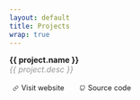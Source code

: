 ```yaml
---
layout: default
title: Projects
wrap: true
---
```


<div class="projects">
  <div class="project" v-for="project in projects" :key="project.name">
    <div class="project-name">{{ project.name }}</div>
    <div class="project-desc" v-if="project.desc">{{ project.desc }}</div>
    <div class="project-links">
      <a :href="project.url">
        <svg xmlns="http://www.w3.org/2000/svg" width=".8em" height=".8em" viewBox="0 0 24 24" fill="none" stroke="currentColor" stroke-width="2" stroke-linecap="round" stroke-linejoin="round" class="feather feather-link"><path d="M10 13a5 5 0 0 0 7.54.54l3-3a5 5 0 0 0-7.07-7.07l-1.72 1.71"></path><path d="M14 11a5 5 0 0 0-7.54-.54l-3 3a5 5 0 0 0 7.07 7.07l1.71-1.71"></path></svg> Visit website</a>
      <a :href="`https://github.com/${project.repo}`">
        <svg xmlns="http://www.w3.org/2000/svg" width=".8em" height=".8em" viewBox="0 0 24 24" fill="none" stroke="currentColor" stroke-width="2" stroke-linecap="round" stroke-linejoin="round" class="feather feather-github"><path d="M9 19c-5 1.5-5-2.5-7-3m14 6v-3.87a3.37 3.37 0 0 0-.94-2.61c3.14-.35 6.44-1.54 6.44-7A5.44 5.44 0 0 0 20 4.77 5.07 5.07 0 0 0 19.91 1S18.73.65 16 2.48a13.38 13.38 0 0 0-7 0C6.27.65 5.09 1 5.09 1A5.07 5.07 0 0 0 5 4.77a5.44 5.44 0 0 0-1.5 3.78c0 5.42 3.3 6.61 6.44 7A3.37 3.37 0 0 0 9 18.13V22"></path></svg> Source code</a>
    </div>
  </div>
</div>

<script>
import projects from './projects.yml'

export default {
  data() {
    return {
      projects
    }
  }
}
</script>

<style scoped>
.projects {

}

.project {
  padding-bottom: 20px;
}

.project-name {
  font-weight: bold;
  color: var(--active-fg);
}

.project-desc {
  font-style: italic;
  color: #969696;
}

.project-links {
  display: flex;
  margin-top: 15px;
  font-size: .8rem;
}

.project-links a {
  border: 1px solid var(--border-color);
  text-decoration: none;
  padding: 2px 6px;
  display: flex;
  align-items: center;
  border-radius: 3px;

  &:hover {
    background: var(--active-bg);
  }

  & svg {
    margin-right: 5px;
  }

  &:not(:last-child) {
    margin-right: 15px;
  }
}
</style>

